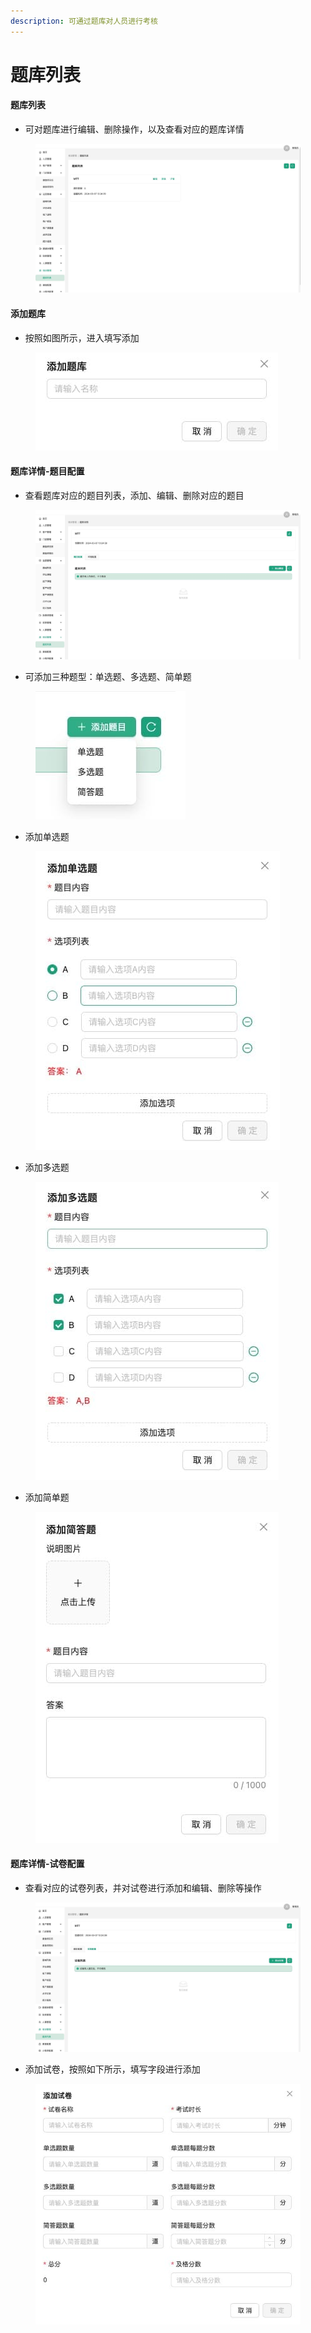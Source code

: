 ```yaml
---
description: 可通过题库对人员进行考核
---
```


# 题库列表

#### 题库列表

* 可对题库进行编辑、删除操作，以及查看对应的题库详情

<figure><img src="../.gitbook/assets/培训管理题库列表.jpg" alt=""><figcaption></figcaption></figure>

#### 添加题库

* 按照如图所示，进入填写添加

<figure><img src="../.gitbook/assets/培训管理添加题库.jpg" alt=""><figcaption></figcaption></figure>

#### 题库详情-题目配置

* 查看题库对应的题目列表，添加、编辑、删除对应的题目

<figure><img src="../.gitbook/assets/培训管理题库详情题目配置.jpg" alt=""><figcaption></figcaption></figure>

* 可添加三种题型：单选题、多选题、简单题

<figure><img src="../.gitbook/assets/培训管理题库详情添加题目.jpg" alt=""><figcaption></figcaption></figure>

* 添加单选题

<figure><img src="../.gitbook/assets/培训管理题库详情添加单选题.jpg" alt=""><figcaption></figcaption></figure>

* 添加多选题

<figure><img src="../.gitbook/assets/培训管理题库详情添加多选题.jpg" alt=""><figcaption></figcaption></figure>

* 添加简单题

<figure><img src="../.gitbook/assets/培训管理题库详情添加简答题.jpg" alt=""><figcaption></figcaption></figure>

#### 题库详情-试卷配置

* 查看对应的试卷列表，并对试卷进行添加和编辑、删除等操作

<figure><img src="../.gitbook/assets/培训管理题库详情试卷配置.jpg" alt=""><figcaption></figcaption></figure>

* 添加试卷，按照如下所示，填写字段进行添加

<figure><img src="../.gitbook/assets/培训管理题库详情添加试卷.jpg" alt=""><figcaption></figcaption></figure>
